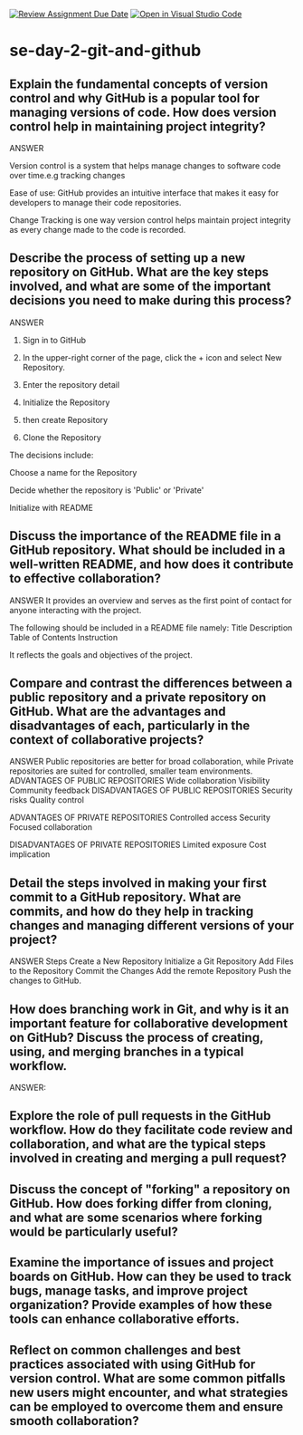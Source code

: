 [![Review Assignment Due Date](https://classroom.github.com/assets/deadline-readme-button-22041afd0340ce965d47ae6ef1cefeee28c7c493a6346c4f15d667ab976d596c.svg)](https://classroom.github.com/a/8wgCKhpZ)
[![Open in Visual Studio Code](https://classroom.github.com/assets/open-in-vscode-2e0aaae1b6195c2367325f4f02e2d04e9abb55f0b24a779b69b11b9e10269abc.svg)](https://classroom.github.com/online_ide?assignment_repo_id=16128462&assignment_repo_type=AssignmentRepo)
# se-day-2-git-and-github
## Explain the fundamental concepts of version control and why GitHub is a popular tool for managing versions of code. How does version control help in maintaining project integrity?
ANSWER

Version control is a system that helps manage changes to software code over time.e.g tracking changes

Ease of use: GitHub provides an intuitive interface that makes it easy for developers to manage their code repositories.

Change Tracking is one way version control helps maintain project integrity as every change made to the code is recorded.

## Describe the process of setting up a new repository on GitHub. What are the key steps involved, and what are some of the important decisions you need to make during this process?
ANSWER
1) Sign in to GitHub
   
2) In the upper-right corner of the page, click the + icon and select New Repository.

3) Enter the repository detail

4) Initialize the Repository

5) then create Repository

6) Clone the Repository

The decisions include:

Choose a name for the Repository

Decide whether the repository is 'Public' or 'Private'

Initialize with README




## Discuss the importance of the README file in a GitHub repository. What should be included in a well-written README, and how does it contribute to effective collaboration?
ANSWER
It provides an overview and serves as the first point of contact for anyone interacting with the project.

The following should be included in a README file namely:
Title
Description
Table of Contents
Instruction

It reflects the goals and objectives of the project.

## Compare and contrast the differences between a public repository and a private repository on GitHub. What are the advantages and disadvantages of each, particularly in the context of collaborative projects?

ANSWER
Public repositories are better for broad collaboration, while Private repositories are suited for controlled, smaller team environments.
ADVANTAGES OF PUBLIC REPOSITORIES
Wide collaboration
Visibility
Community feedback
DISADVANTAGES OF PUBLIC REPOSITORIES
 Security risks
 Quality control

 ADVANTAGES OF PRIVATE REPOSITORIES
 Controlled access
 Security
 Focused collaboration

 DISADVANTAGES OF PRIVATE REPOSITORIES
 Limited exposure
Cost implication

## Detail the steps involved in making your first commit to a GitHub repository. What are commits, and how do they help in tracking changes and managing different versions of your project?
ANSWER
Steps
Create a New Repository
Initialize a Git Repository
Add Files to the Repository
Commit the Changes
Add the remote Repository
Push the changes to GitHub.

## How does branching work in Git, and why is it an important feature for collaborative development on GitHub? Discuss the process of creating, using, and merging branches in a typical workflow.
ANSWER:  


## Explore the role of pull requests in the GitHub workflow. How do they facilitate code review and collaboration, and what are the typical steps involved in creating and merging a pull request?

## Discuss the concept of "forking" a repository on GitHub. How does forking differ from cloning, and what are some scenarios where forking would be particularly useful?

## Examine the importance of issues and project boards on GitHub. How can they be used to track bugs, manage tasks, and improve project organization? Provide examples of how these tools can enhance collaborative efforts.

## Reflect on common challenges and best practices associated with using GitHub for version control. What are some common pitfalls new users might encounter, and what strategies can be employed to overcome them and ensure smooth collaboration?
